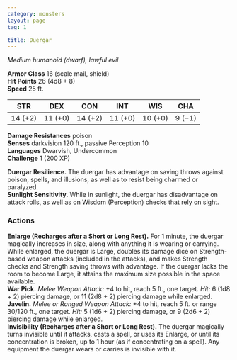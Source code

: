 ```yaml
---
category: monsters
layout: page
tag: 1

title: Duergar 
---
```

_Medium humanoid (dwarf), lawful evil_

**Armor Class** 16 (scale mail, shield)    
**Hit Points** 26 (4d8 + 8)    
**Speed** 25 ft. 

| STR     | DEX     | CON     | INT     | WIS     | CHA     |
|---------|---------|---------|---------|---------|---------|
| 14 (+2) | 11 (+0) | 14 (+2) | 11 (+0) | 10 (+0) | 9 (−1)  |

**Damage Resistances** poison    
**Senses** darkvision 120 ft., passive Perception 10    
**Languages** Dwarvish, Undercommon    
**Challenge** 1 (200 XP) 

**Duergar Resilience.** The duergar has advantage on saving throws against poison, spells, and illusions, as well as to resist being charmed or paralyzed.    
**Sunlight Sensitivity.** While in sunlight, the duergar has disadvantage on attack rolls, as well as on Wisdom (Perception) checks that rely on sight. 

### Actions 
**Enlarge (Recharges after a Short or Long Rest).** For 1 minute, the duergar magically increases in size, along with anything it is wearing or carrying. While enlarged, the duergar is Large, doubles its damage dice on Strength-based weapon attacks (included in the attacks), and makes Strength checks and Strength saving throws with advantage. If the duergar lacks the room to become Large, it attains the maximum size possible in the space available.    
**War Pick.** _Melee Weapon Attack:_ +4 to hit, reach 5 ft., one target. _Hit:_ 6 (1d8 + 2) piercing damage, or 11 (2d8 + 2) piercing damage while enlarged.    
**Javelin.** _Melee or _Ranged Weapon Attack:__ +4 to hit, reach 5 ft. or range 30/120 ft., one target. _Hit:_ 5 (1d6 + 2) piercing damage, or 9 (2d6 + 2) piercing damage while enlarged.    
**Invisibility (Recharges after a Short or Long Rest).** The duergar magically turns invisible until it attacks, casts a spell, or uses its Enlarge, or until its concentration is broken, up to 1 hour (as if concentrating on a spell). Any equipment the duergar wears or carries is invisible with it.